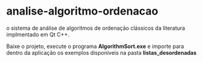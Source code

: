 # analise-algoritmo-ordenacao
o sistema de análise de algoritmos de ordenação clássicos da literatura implmentado em Qt C++.  

Baixe o projeto, execute o programa **AlgorithmSort.exe** e importe para dentro da aplicação os exemplos disponíveis na pasta **listas_desordenadas**

